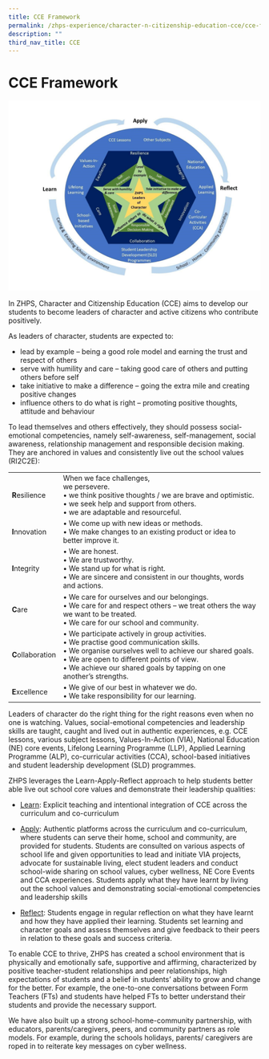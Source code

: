 ```yaml
---
title: CCE Framework
permalink: /zhps-experience/character-n-citizenship-education-cce/cce-framework/
description: ""
third_nav_title: CCE
---
```

# CCE Framework

![](/images/ZHPS%20Experience/CCE%20Framework.jpg)

In ZHPS, Character and Citizenship Education (CCE) aims to develop our students to become leaders of character and active citizens who contribute positively.

  

As leaders of character, students are expected to:

*   lead by example – being a good role model and earning the trust and respect of others
*   serve with humility and care – taking good care of others and putting others before self
*   take initiative to make a difference – going the extra mile and creating positive changes
*   influence others to do what is right – promoting positive thoughts, attitude and behaviour


To lead themselves and others effectively, they should possess social-emotional competencies, namely self-awareness, self-management, social awareness, relationship management and responsible decision making. They are anchored in values and consistently live out the school values (RI2C2E):

|               |                              |
|-------------|---------------------|
| **R**esilience    | When we face challenges,<br>we persevere.<br>• we think positive thoughts / we are brave and optimistic.<br>• we seek help and support from others.<br>• we are adaptable and resourceful.                                                                                |
| **I**nnovation    | • We come up with new ideas or methods.<br>• We make changes to an existing product or idea to better improve it.                                                                                                                                                       |
| **I**ntegrity     | • We are honest.<br>• We are trustworthy.<br>• We stand up for what is right.<br>• We are sincere and consistent in our thoughts, words and actions.                                                                                                                        |
| **C**are          | • We care for ourselves and our belongings.<br>• We care for and respect others – we treat others the way we want to be treated.<br>• We care for our school and community.                                                                                               |
| **C**ollaboration | • We participate actively in group activities.<br>• We practise good communication skills.<br>• We organise ourselves well to achieve our shared goals.<br>• We are open to different points of view.<br>• We achieve our shared goals by tapping on one another’s strengths. |
| **E**xcellence    | • We give of our best in whatever we do.<br>• We take responsibility for our learning.                                                         |

Leaders of character do the right thing for the right reasons even when no one is watching. Values, social-emotional competencies and leadership skills are taught, caught and lived out in authentic experiences, e.g. CCE lessons, various subject lessons, Values-In-Action (VIA), National Education (NE) core events, Lifelong Learning Programme (LLP), Applied Learning Programme (ALP), co-curricular activities (CCA), school-based initiatives and student leadership development (SLD) programmes.

  

ZHPS leverages the Learn-Apply-Reflect approach to help students better able live out school core values and demonstrate their leadership qualities:

*   <u>Learn</u>: Explicit teaching and intentional integration of CCE across the curriculum and co-curriculum

*   <u>Apply</u>: Authentic platforms across the curriculum and co-curriculum, where students can serve their home, school and community, are provided for students. Students are consulted on various aspects of school life and given opportunities to lead and initiate VIA projects, advocate for sustainable living, elect student leaders and conduct school-wide sharing on school values, cyber wellness, NE Core Events and CCA experiences. Students apply what they have learnt by living out the school values and demonstrating social-emotional competencies and leadership skills

*   <u>Reflect</u>: Students engage in regular reflection on what they have learnt and how they have applied their learning. Students set learning and character goals and assess themselves and give feedback to their peers in relation to these goals and success criteria.

  

To enable CCE to thrive, ZHPS has created a school environment that is physically and emotionally safe, supportive and affirming, characterized by positive teacher-student relationships and peer relationships, high expectations of students and a belief in students’ ability to grow and change for the better. For example, the one-to-one conversations between Form Teachers (FTs) and students have helped FTs to better understand their students and provide the necessary support.

  

We have also built up a strong school-home-community partnership, with educators, parents/caregivers, peers, and community partners as role models. For example, during the schools holidays, parents/ caregivers are roped in to reiterate key messages on cyber wellness.
